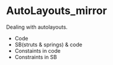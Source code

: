 AutoLayouts_mirror
==================

Dealing with autolayouts.

- Code
- SB(struts & springs) & code
- Constaints in code
- Constraints in SB
